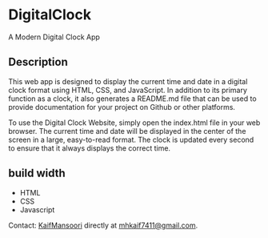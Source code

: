# DigitalClock
A Modern Digital Clock App

## Description
        
This web app is designed to display the current time and date in a digital clock format using HTML, CSS, and JavaScript. In addition to its primary function as a clock, it also generates a README.md file that can be used to provide documentation for your project on Github or other platforms.

To use the Digital Clock Website, simply open the index.html file in your web browser. The current time and date will be displayed in the center of the screen in a large, easy-to-read format. The clock is updated every second to ensure that it always displays the correct time.
## build width
* HTML
* CSS
* Javascript


Contact: [KaifMansoori](https://github.com/KaifMansoori) 
directly at mhkaif7411@gmail.com.


        
    

